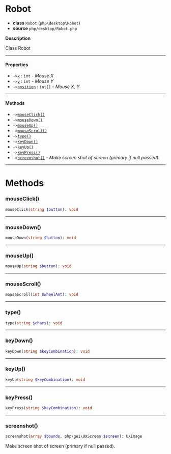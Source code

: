# Robot

- **class** `Robot` (`php\desktop\Robot`)
- **source** `php/desktop/Robot.php`

**Description**

Class Robot

---

#### Properties

- `->`[`x`](#prop-x) : `int` - _Mouse X_
- `->`[`y`](#prop-y) : `int` - _Mouse Y_
- `->`[`position`](#prop-position) : `int[]` - _Mouse X, Y_

---

#### Methods

- `->`[`mouseClick()`](#method-mouseclick)
- `->`[`mouseDown()`](#method-mousedown)
- `->`[`mouseUp()`](#method-mouseup)
- `->`[`mouseScroll()`](#method-mousescroll)
- `->`[`type()`](#method-type)
- `->`[`keyDown()`](#method-keydown)
- `->`[`keyUp()`](#method-keyup)
- `->`[`keyPress()`](#method-keypress)
- `->`[`screenshot()`](#method-screenshot) - _Make screen shot of screen (primary if null passed)._

---
# Methods

<a name="method-mouseclick"></a>

### mouseClick()
```php
mouseClick(string $button): void
```

---

<a name="method-mousedown"></a>

### mouseDown()
```php
mouseDown(string $button): void
```

---

<a name="method-mouseup"></a>

### mouseUp()
```php
mouseUp(string $button): void
```

---

<a name="method-mousescroll"></a>

### mouseScroll()
```php
mouseScroll(int $wheelAmt): void
```

---

<a name="method-type"></a>

### type()
```php
type(string $chars): void
```

---

<a name="method-keydown"></a>

### keyDown()
```php
keyDown(string $keyCombination): void
```

---

<a name="method-keyup"></a>

### keyUp()
```php
keyUp(string $keyCombination): void
```

---

<a name="method-keypress"></a>

### keyPress()
```php
keyPress(string $keyCombination): void
```

---

<a name="method-screenshot"></a>

### screenshot()
```php
screenshot(array $bounds, php\gui\UXScreen $screen): UXImage
```
Make screen shot of screen (primary if null passed).